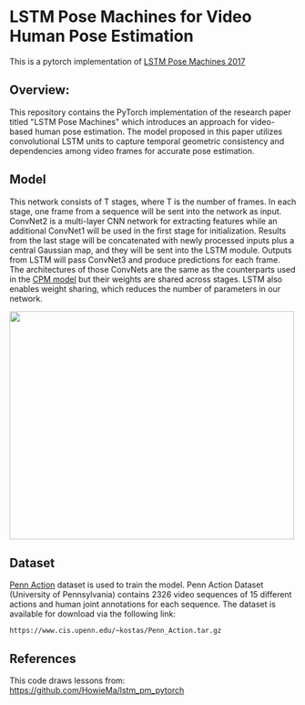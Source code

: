 # LSTM Pose Machines for Video Human Pose Estimation
This is a pytorch implementation of [LSTM Pose Machines 2017](https://arxiv.org/abs/1712.06316) 



## Overview:
This repository contains the PyTorch implementation of the research paper titled "LSTM Pose Machines" which introduces an approach for video-based human pose estimation. The model proposed in this paper utilizes convolutional LSTM units to capture temporal geometric consistency and dependencies among video frames for accurate pose estimation.



## Model
This network consists of T stages, where T is the number of frames. In each stage, one frame from a sequence will be sent into the network as input. ConvNet2 is a multi-layer CNN network for extracting features while an additional ConvNet1 will be used in the first stage for initialization. Results from the last stage will be concatenated with newly processed inputs plus a central Gaussian map, and they will be sent into the LSTM module. Outputs from LSTM will pass ConvNet3 and produce predictions for each frame. The architectures of those ConvNets are the same as the counterparts used in the [CPM model](https://arxiv.org/abs/1602.00134) but their weights are shared across stages. LSTM also enables weight sharing, which reduces the number of parameters in our network.

 <img src="https://raw.githubusercontent.com/imatge-upc/saliency-2016-cvpr/master/figs/deep.png" width="500" height="400" class="centerImage">
 

## Dataset
[Penn Action](http://dreamdragon.github.io/PennAction/) dataset is used to train the model. Penn Action Dataset (University of Pennsylvania) contains 2326 video sequences of 15 different actions and human joint annotations for each sequence. The dataset is available for download via the following link:
```
https://www.cis.upenn.edu/~kostas/Penn_Action.tar.gz
```


## References 
This code draws lessons from:<br>
https://github.com/HowieMa/lstm_pm_pytorch
